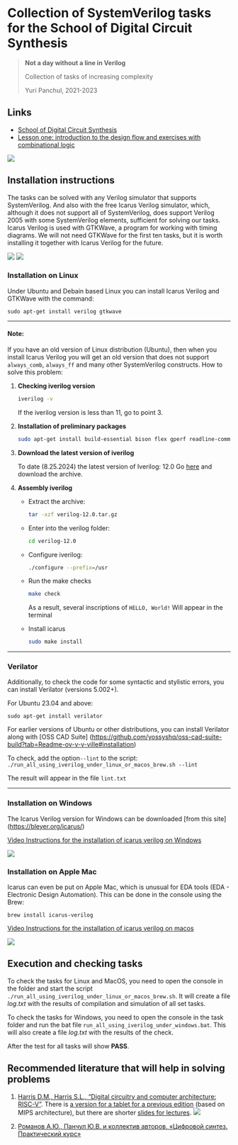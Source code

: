 # Collection of SystemVerilog tasks for the School of Digital Circuit Synthesis

> **Not a day without a line in Verilog**
>
> Collection of tasks of increasing complexity
>
> Yuri Panchul, 2021-2023

## Links

* [School of Digital Circuit Synthesis](https://engineer.yadro.com/chip-design-school/)
* [Lesson one: introduction to the design flow and exercises with combinational logic](https://youtu.be/DFcvEO-gP0c)

<!-- Some markdown video embedding tricks from https://stackoverflow.com/questions/4279611/how-to-embed-a-video-into-github-readme-md -->

[![](https://img.youtube.com/vi/DFcvEO-gP0c/hqdefault.jpg)](https://youtu.be/DFcvEO-gP0c)


## Installation instructions

The tasks can be solved with any Verilog simulator that supports SystemVerilog. And also with the free Icarus Verilog simulator, which, although it does not support all of SystemVerilog, does support Verilog 2005 with some SystemVerilog elements, sufficient for solving our tasks. Icarus Verilog is used with GTKWave, a program for working with timing diagrams. We will not need GTKWave for the first ten tasks, but it is worth installing it together with Icarus Verilog for the future.

<p><img src="https://habrastorage.org/r/w1560/getpro/habr/upload_files/5c1/69d/934/5c169d9349c4352399b6cd962cdaa645.png">
<img src="https://habrastorage.org/r/w1560/getpro/habr/upload_files/219/8b5/8d9/2198b58d9b1daa7345c07d2770ca2763.png">
</p>

### Installation on Linux

Under Ubuntu and Debain based Linux you can install Icarus Verilog and GTKWave with the command:

`sudo apt-get install verilog gtkwave`

---
#### Note:

If you have an old version of Linux distribution (Ubuntu), then when you install Icarus Verilog you will get an old version that does not support `always_comb`, `always_ff` and many other SystemVerilog constructs. How to solve this problem:

1. **Checking iverilog version** 
    ```bash
    iverilog -v
    ```
    If the iverilog version is less than 11, go to point 3.
    

2. **Installation of preliminary packages**
    ```bash
    sudo apt-get install build-essential bison flex gperf readline-common libncurses5-dev nmon autoconf
    ```

3. **Download the latest version of iverilog**

    To date (8.25.2024) the latest version of Iverilog: 12.0
    Go [here](https://sourceforge.net/projects/iverilog/files/iverilog/12.0/) and download the archive.

4. **Assembly iverilog**
    - Extract the archive:
        ```bash
        tar -xzf verilog-12.0.tar.gz
        ```

    - Enter into the verilog folder:
        ```bash
        cd verilog-12.0
        ```

    - Configure iverilog:
        ```bash
        ./configure --prefix=/usr
        ```

    - Run the make checks
        ```bash
        make check
        ```
        As a result, several inscriptions of `HELLO, World!` Will appear in the terminal

    - Install icarus
        ```bash
        sudo make install
        ```
---
### Verilator

Additionally, to check the code for some syntactic and stylistic errors, you can install Verilator (versions 5.002+).

For Ubuntu 23.04 and above:

`sudo apt-get install verilator`

For earlier versions of Ubuntu or other distributions, you can install Verilator along with [OSS CAD Suite] (https://github.com/yossyshq/oss-cad-suite-build?tab=Readme-ov-v-v-ville#installation)

To check, add the option`--lint` to the script:
`./run_all_using_iverilog_under_linux_or_macos_brew.sh --lint`

The result will appear in the file `lint.txt`

---
### Installation on Windows

The Icarus Verilog version for Windows can be downloaded [from this site] (https://bleyer.org/icarus/)

[Video Instructions for the installation of icarus verilog on Windows](https://youtu.be/5kync4z5vow)


[![](https://img.youtube.com/vi/5Kync4z5VOw/hqdefault.jpg)](https://www.youtube.com/watch?v=5Kync4z5VOw)

### Installation on Apple Mac

Icarus can even be put on Apple Mac, which is unusual for EDA tools (EDA - Electronic Design Automation). This can be done in the console using the Brew:

`brew install icarus-verilog`

[Video Instructions for the installation of icarus verilog on macos](https://youtu.be/juykyoyr8hs)

[![](https://img.youtube.com/vi/jUYkYoYr8hs/hqdefault.jpg)](https://www.youtube.com/watch?v=jUYkYoYr8hs)


## Execution and checking tasks

To check the tasks for Linux and MacOS, you need to open the console in the folder and start the script `./run_all_using_iverilog_under_linux_or_macos_brew.sh`. It will create a file _log.txt_ with the results of compilation and simulation of all set tasks.

To check the tasks for Windows, you need to open the console in the task folder and run the bat file `run_all_using_iverilog_under_windows.bat`. This will also create a file _log.txt_ with the results of the check.

After the test for all tasks will show **PASS**.

## Recommended literature that will help in solving problems

1. [Harris D.M., Harris S.L., “Digital circuitry and computer architecture: RISC-V”](https://dmkpress.com/catalog/electronics/circuit_design/978-5-97060-961-3). There is [a version for a tablet for a previous edition](https://silicon-russia.com/public_materials/2018_01_15_latest_harris_harris_ru_barabanov_version/digital_design_rus-25.10.2017.pdf) (based on MIPS architecture), but there are shorter [slides for lectures](http://www.silicon-russia.com/public_materials/2016_09_01_harris_and_harris_slides/DDCA2e_LectureSlides_Ru_20160901.zip).
![](https://habrastorage.org/r/w1560/getpro/habr/upload_files/26c/817/9c3/26c8179c34c52fa937cd2200f789c3d0.png)

2. [Романов А.Ю., Панчул Ю.В. и коллектив авторов. «Цифровой синтез. Практический курс»](https://dmkpress.com/catalog/electronics/circuit_design/978-5-97060-850-0/)
